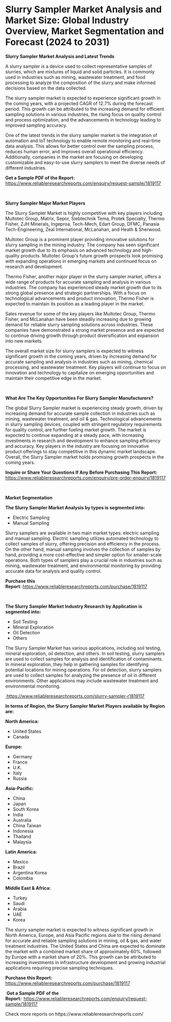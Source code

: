 <p><h1>Slurry Sampler Market Analysis and Market Size: Global Industry Overview, Market Segmentation and Forecast (2024 to 2031)</h1></p><p><strong>Slurry Sampler Market Analysis and Latest Trends</strong></p>
<p><p>A slurry sampler is a device used to collect representative samples of slurries, which are mixtures of liquid and solid particles. It is commonly used in industries such as mining, wastewater treatment, and food processing to analyze the composition of the slurry and make informed decisions based on the data collected.</p><p>The slurry sampler market is expected to experience significant growth in the coming years, with a projected CAGR of 12.7% during the forecast period. This growth can be attributed to the increasing demand for efficient sampling solutions in various industries, the rising focus on quality control and process optimization, and the advancements in technology leading to improved sampling accuracy.</p><p>One of the latest trends in the slurry sampler market is the integration of automation and IoT technology to enable remote monitoring and real-time data analysis. This allows for better control over the sampling process, reduces human error, and improves overall operational efficiency. Additionally, companies in the market are focusing on developing customizable and easy-to-use slurry samplers to meet the diverse needs of different industries.</p></p>
<p><strong>Get a Sample PDF of the Report:&nbsp;</strong> <a href="https://www.reliableresearchreports.com/enquiry/request-sample/1819117">https://www.reliableresearchreports.com/enquiry/request-sample/1819117</a></p>
<p>&nbsp;</p>
<p><strong>Slurry Sampler Major Market Players</strong></p>
<p><p>The Slurry Sampler Market is highly competitive with key players including Multotec Group, Matrix, Sepor, Siebtechnik Tema, Protek Specialty, Thermo Fisher, ZJH Minerals, Ingeproa, Tech-Mech, Edart Group, DFMC, Panasia Tech-Engineering, Zeal International, McLanahan, and Heath & Sherwood. </p><p>Multotec Group is a prominent player providing innovative solutions for slurry sampling in the mining industry. The company has seen significant market growth due to its emphasis on advanced technology and high-quality products. Multotec Group's future growth prospects look promising with expanding operations in emerging markets and continued focus on research and development.</p><p>Thermo Fisher, another major player in the slurry sampler market, offers a wide range of products for accurate sampling and analysis in various industries. The company has experienced steady market growth due to its strong global presence and strategic partnerships. With a focus on technological advancements and product innovation, Thermo Fisher is expected to maintain its position as a leading player in the market.</p><p>Sales revenue for some of the key players like Multotec Group, Thermo Fisher, and McLanahan have been steadily increasing due to growing demand for reliable slurry sampling solutions across industries. These companies have demonstrated a strong market presence and are expected to continue driving growth through product diversification and expansion into new markets.</p><p>The overall market size for slurry samplers is expected to witness significant growth in the coming years, driven by increasing demand for accurate sampling and analysis in industries such as mining, chemical processing, and wastewater treatment. Key players will continue to focus on innovation and technology to capitalize on emerging opportunities and maintain their competitive edge in the market.</p></p>
<p>&nbsp;</p>
<p><strong>What Are The Key Opportunities For Slurry Sampler Manufacturers?</strong></p>
<p><p>The global Slurry Sampler market is experiencing steady growth, driven by increasing demand for accurate sample collection in industries such as mining, wastewater treatment, and oil & gas. Technological advancements in slurry sampling devices, coupled with stringent regulatory requirements for quality control, are further fueling market growth. The market is expected to continue expanding at a steady pace, with increasing investments in research and development to enhance sampling efficiency and accuracy. Key players in the industry are focusing on innovative product offerings to stay competitive in this dynamic market landscape. Overall, the Slurry Sampler market holds promising growth prospects in the coming years.</p></p>
<p><strong>Inquire or Share Your Questions If Any Before Purchasing This Report:</strong> <a href="https://www.reliableresearchreports.com/enquiry/pre-order-enquiry/1819117">https://www.reliableresearchreports.com/enquiry/pre-order-enquiry/1819117</a></p>
<p>&nbsp;</p>
<p><strong>Market Segmentation</strong></p>
<p><strong>The Slurry Sampler Market Analysis by types is segmented into:</strong></p>
<p><ul><li>Electric Sampling</li><li>Manual Sampling</li></ul></p>
<p><p>Slurry samplers are available in two main market types: electric sampling and manual sampling. Electric sampling utilizes automated technology to collect samples of slurry, offering precision and efficiency in the process. On the other hand, manual sampling involves the collection of samples by hand, providing a more cost-effective and simpler option for smaller-scale operations. Both types of samplers play a crucial role in industries such as mining, wastewater treatment, and environmental monitoring by providing accurate data for analysis and quality control.</p></p>
<p><strong>Purchase this Report:&nbsp;</strong><a href="https://www.reliableresearchreports.com/purchase/1819117">https://www.reliableresearchreports.com/purchase/1819117</a></p>
<p>&nbsp;</p>
<p><strong>The Slurry Sampler Market Industry Research by Application is segmented into:</strong></p>
<p><ul><li>Soil Testing</li><li>Mineral Exploration</li><li>Oil Detection</li><li>Others</li></ul></p>
<p><p>The Slurry Sampler Market has various applications, including soil testing, mineral exploration, oil detection, and others. In soil testing, slurry samplers are used to collect samples for analysis and identification of contaminants. In mineral exploration, they help in gathering samples for identifying potential locations for mining operations. For oil detection, slurry samplers are used to collect samples for analyzing the presence of oil in different environments. Other applications may include wastewater treatment and environmental monitoring.</p></p>
<p><a href="https://www.reliableresearchreports.com/slurry-sampler-r1819117">&nbsp;https://www.reliableresearchreports.com/slurry-sampler-r1819117</a></p>
<p><strong>In terms of Region, the Slurry Sampler Market Players available by Region are:</strong></p>
<p>
    <p> <strong> North America: </strong>
        <ul>
            <li>United States</li>
            <li>Canada</li>
        </ul>
        </p> 
    <p> <strong> Europe: </strong>
        <ul>
            <li>Germany</li>
            <li>France</li>
            <li>U.K.</li>
            <li>Italy</li>
            <li>Russia</li>
        </ul>
        </p> 
    <p> <strong> Asia-Pacific: </strong>
        <ul>
            <li>China</li>
            <li>Japan</li>
            <li>South Korea</li>
            <li>India</li>
            <li>Australia</li>
            <li>China Taiwan</li>
            <li>Indonesia</li>
            <li>Thailand</li>
            <li>Malaysia</li>
        </ul>
        </p> 
    <p> <strong> Latin America: </strong>
        <ul>
            <li>Mexico</li>
            <li>Brazil</li>
            <li>Argentina Korea</li>
            <li>Colombia</li>
        </ul>
        </p> 
    <p> <strong> Middle East & Africa: </strong>
        <ul>
            <li>Turkey</li>
            <li>Saudi</li>
            <li>Arabia</li>
            <li>UAE</li>
            <li>Korea</li>
        </ul>
    </p>
    </p>
<p><p>The slurry sampler market is expected to witness significant growth in North America, Europe, and Asia Pacific regions due to the rising demand for accurate and reliable sampling solutions in mining, oil & gas, and water treatment industries. The United States and China are expected to dominate the market with a combined market share of approximately 60%, followed by Europe with a market share of 20%. This growth can be attributed to increasing investments in infrastructure development and growing industrial applications requiring precise sampling techniques.</p></p>
<p><strong>Purchase this Report: </strong><a href="https://www.reliableresearchreports.com/purchase/1819117">https://www.reliableresearchreports.com/purchase/1819117</a></p>
<p>&nbsp;<strong>Get a Sample PDF of the Report:&nbsp;&nbsp;</strong><a href="https://www.reliableresearchreports.com/enquiry/request-sample/1819117">https://www.reliableresearchreports.com/enquiry/request-sample/1819117</a></p>
<p><strong></strong></p>
<p>Check more reports on https://www.reliableresearchreports.com/</p>
